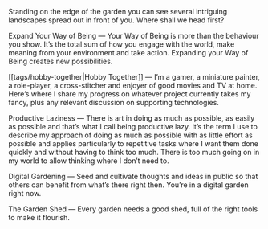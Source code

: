Standing on the edge of the garden you can see several intriguing landscapes spread out in front of you. Where shall we head first?

Expand Your Way of Being — Your Way of Being is more than the behaviour you show. It’s the total sum of how you engage with the world, make meaning from your environment and take action. Expanding your Way of Being creates new possibilities.

[[tags/hobby-together|Hobby Together]] — I’m a gamer, a miniature painter, a role-player, a cross-stitcher and enjoyer of good movies and TV at home. Here’s where I share my progress on whatever project currently takes my fancy, plus any relevant discussion on supporting technologies.

Productive Laziness — There is art in doing as much as possible, as easily as possible and that’s what I call being productive lazy. It’s the term I use to describe my approach of doing as much as possible with as little effort as possible and applies particularly to repetitive tasks where I want them done quickly and without having to think too much. There is too much going on in my world to allow thinking where I don’t need to.

Digital Gardening — Seed and cultivate thoughts and ideas in public so that others can benefit from what’s there right then. You’re in a digital garden right now.

The Garden Shed — Every garden needs a good shed, full of the right tools to make it flourish.